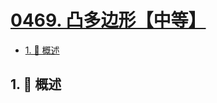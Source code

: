 # [0469. 凸多边形【中等】](https://github.com/Tdahuyou/TNotes.leetcode/tree/main/notes/0469.%20%E5%87%B8%E5%A4%9A%E8%BE%B9%E5%BD%A2%E3%80%90%E4%B8%AD%E7%AD%89%E3%80%91)

<!-- region:toc -->

- [1. 📝 概述](#1--概述)

<!-- endregion:toc -->

## 1. 📝 概述
